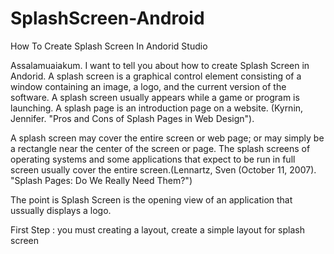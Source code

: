 # SplashScreen-Android
How To Create Splash Screen In Andorid Studio

Assalamuaiakum.
I want to tell you about how to create Splash Screen in Andorid.
A splash screen is a graphical control element consisting of a window containing an image, a logo, and the current version of the software. A splash screen usually appears while a game or program is launching. A splash page is an introduction page on a website. (Kyrnin, Jennifer. "Pros and Cons of Splash Pages in Web Design").

A splash screen may cover the entire screen or web page; or may simply be a rectangle near the center of the screen or page. The splash screens of operating systems and some applications that expect to be run in full screen usually cover the entire screen.(Lennartz, Sven (October 11, 2007). "Splash Pages: Do We Really Need Them?")

The point is Splash Screen is the opening view of an application that ussually displays a logo.

First Step :
you must creating a layout, create a simple layout for splash screen
